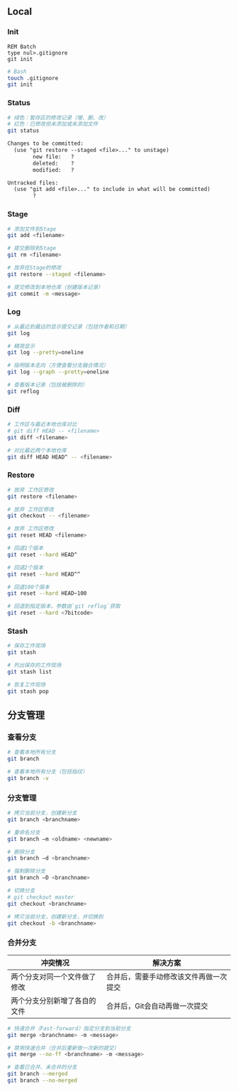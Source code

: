 ## Local

### Init

```batch
REM Batch
type nul>.gitignore
git init
```

```bash
# Bash
touch .gitignore
git init
```

### Status

```bash
# 绿色：暂存区的修改记录（增、删、改）
# 红色：已修改但未添加或未添加文件
git status
```

```txt
Changes to be committed:
  (use "git restore --staged <file>..." to unstage)
        new file:   ?
        deleted:    ?
        modified:   ?

Untracked files:
  (use "git add <file>..." to include in what will be committed)
        ?
```

### Stage

```bash
# 添加文件到Stage
git add <filename>

# 提交删除到Stage
git rm <filename>

# 放弃在Stage的修改
git restore --staged <filename>

# 提交修改到本地仓库（创建版本记录）
git commit -m <message>
```

### Log

```bash
# 从最近到最远的显示提交记录（包括作者和日期）
git log

# 精简显示
git log --pretty=oneline

# 指明版本走向（方便查看分支融合情况）
git log --graph --pretty=oneline

# 查看版本记录（包括被删除的）
git reflog
```

### Diff

```bash
# 工作区与最近本地仓库对比
# git diff HEAD -- <filename>
git diff <filename>

# 对比最近两个本地仓库
git diff HEAD HEAD^ -- <filename>
```

### Restore

```bash
# 放弃 工作区修改
git restore <filename>

# 放弃 工作区修改
git checkout -- <filename>

# 放弃 工作区修改
git reset HEAD <filename>
```

```bash
# 回退1个版本
git reset --hard HEAD^

# 回退2个版本
git reset --hard HEAD^^

# 回退100个版本
git reset --hard HEAD~100

# 回退到指定版本，参数由`git reflog`获取
git reset --hard <7bitcode>
```

### Stash

```bash
# 保存工作现场
git stash

# 列出保存的工作现场
git stash list

# 恢复工作现场
git stash pop
```

## 分支管理

### 查看分支

```bash
# 查看本地所有分支
git branch

# 查看本地所有分支（包括指纹）
git branch -v
```

### 分支管理

```bash
# 拷贝当前分支，创建新分支
git branch <branchname>

# 重命名分支
git branch –m <oldname> <newname>

# 删除分支
git branch –d <branchname>

# 强制删除分支
git branch –D <branchname>

# 切换分支
# git checkout master
git checkout <branchname>

# 拷贝当前分支，创建新分支，并切换到
git checkout -b <branchname>
```

### 合并分支

| 冲突情况 | 解决方案 |
| - | - |
| 两个分支对同一个文件做了修改 | 合并后，需要手动修改该文件再做一次提交 |
| 两个分支分别新增了各自的文件 | 合并后，Git会自动再做一次提交 |

```bash
# 快速合并（Fast-forward）指定分支到当前分支
git merge <branchname> -m <message>

# 禁用快速合并（合并后重新做一次新的提交）
git merge --no-ff <branchname> -m <message>

# 查看已合并、未合并的分支
git branch --merged
git branch --no-merged
```
